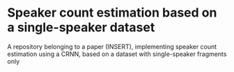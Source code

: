 # Speaker count estimation based on a single-speaker dataset
A repository belonging to a paper (INSERT), implementing speaker count estimation using a CRNN, based on a dataset with single-speaker fragments only

